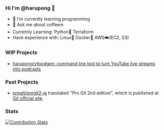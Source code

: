 ### Hi I'm @harupong 👋

- 🌱 I’m currently learning programming
- 💬 Ask me about coffee☕
- Curretnly Learning: Python🐍 Terraform
- Have experience with: Linux🐧 Docker🐳 AWS☁️(EC2, S3)

### WIP Projects
- [harupong/ytpodgen: command line tool to turn YouTube live streams into podcasts](https://github.com/harupong/ytpodgen)

### Past Projects
- [progit/progit2\-ja](https://github.com/progit/progit2-ja) translated "Pro Git 2nd edition", which is published at [Git official site](https://git-scm.com/book/ja/v2).

### Stats
[![Contribution Stats](https://github-contribution-stats.vercel.app/api/?username=harupong)](https://github.com/LordDashMe/github-contribution-stats/)
